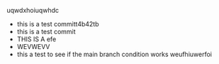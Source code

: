 
uqwdxhoiuqwhdc
- this is a test committ4b42tb
- this is a test commit
- THIS IS A efe
- WEVWEVV
- this a test to see if the main branch condition works
weufhiuwerfoi

